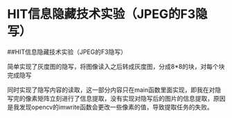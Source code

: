 # HIT信息隐藏技术实验（JPEG的F3隐写）
##HIT信息隐藏技术实验（JPEG的F3隐写）

简单实现了灰度图的隐写，将图像读入之后转成灰度图，分成8*8的块，对每个块完成隐写

同时实现了隐写内容的读取，这一部分内容只在main函数里面实现，即我在对隐写完的像素矩阵立刻进行了信息提取，没有实现对隐写后的图片的信息提取，原因是我发现opencv的imwrite函数会更改一些像素的值，导致提取任务的失败。
